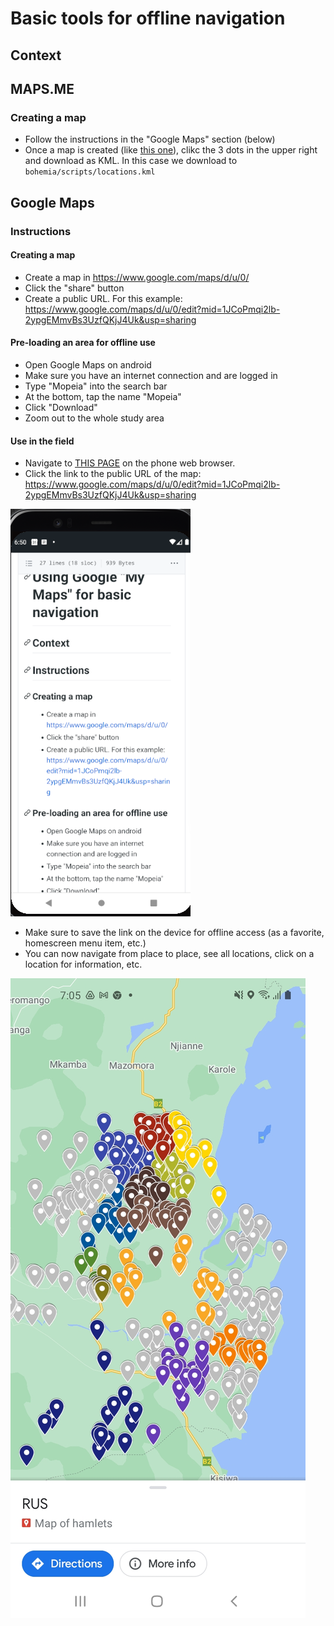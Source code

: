 # Basic tools for offline navigation

## Context

## MAPS.ME

### Creating a map

- Follow the instructions in the "Google Maps" section (below)
- Once a map is created (like [this one](https://www.google.com/maps/d/u/0/edit?mid=1JCoPmqi2lb-2ypgEMmvBs3UzfQKjJ4Uk)), clikc the 3 dots in the upper right and download as KML. In this case we download to `bohemia/scripts/locations.kml`




## Google Maps

### Instructions

#### Creating a map

- Create a map in https://www.google.com/maps/d/u/0/
- Click the "share" button
- Create a public URL. For this example: https://www.google.com/maps/d/u/0/edit?mid=1JCoPmqi2lb-2ypgEMmvBs3UzfQKjJ4Uk&usp=sharing

#### Pre-loading an area for offline use

- Open Google Maps on android
- Make sure you have an internet connection and are logged in
- Type "Mopeia" into the search bar
- At the bottom, tap the name "Mopeia"
- Click "Download"
- Zoom out to the whole study area



#### Use in the field

- Navigate to [THIS PAGE](https://github.com/databrew/bohemia/blob/master/guides/guide_google_maps.md) on the phone web browser.
- Click the link to the public URL of the map: https://www.google.com/maps/d/u/0/edit?mid=1JCoPmqi2lb-2ypgEMmvBs3UzfQKjJ4Uk&usp=sharing

![](img/google/2.png)


- Make sure to save the link on the device for offline access (as a favorite, homescreen menu item, etc.)
- You can now navigate from place to place, see all locations, click on a location for information, etc.


![](img/google/1.jpg)
